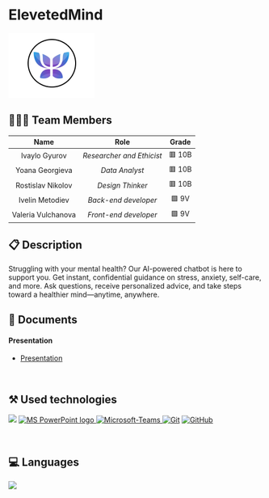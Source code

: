<h1 **align**="center">ElevetedMind</h1>

<p **align** = "center">
  <img src="./Doc/Logo.png"/>
</p>

## 👨🏻‍💻 Team Members

| **Name** | **Role** | **Grade** |
| :---:   | :---: | :---: |
| Ivaylo Gyurov | *Researcher and Ethicist* | 🟥 10B |
| Yoana Georgieva | *Data Analyst*  | 🟥 10B |
| Rostislav Nikolov |  *Design Thinker*  | 🟥 10B |
| Ivelin Metodiev |  *Back-end developer*  | 🟩 9V |
| Valeria Vulchanova |  *Front-end developer*  | 🟩 9V |

## 📋 Description
Struggling with your mental health? Our AI-powered chatbot is here to support you. Get instant, confidential guidance on stress, anxiety, self-care, and more. Ask questions, receive personalized advice, and take steps toward a healthier mind—anytime, anywhere.


## 📝 Documents
<h4>Presentation</h4>
  <ul>    
    <li><a href="./Doc/Mental Health Matters new.pptx">Presentation</a></li>
  </ul> 

  ## ⚒️ Used technologies
<p **align** ="left">
  <a><img src="https://images-eds-ssl.xboxlive.com/image?url=4rt9.lXDC4H_93laV1_eHM0OYfiFeMI2p9MWie0CvL99U4GA1gf6_kayTt_kBblFwHwo8BW8JXlqfnYxKPmmBRXp912Lw.0Yxg2DfVOh1gnKXRQeKb8m8DA2Jkx6Xwk0yYA23Ude.JrHx3QjJv9hvUNKZhFYJFJP2QtF6zREDZk-&format=source" heigh=48px width=48px/></a>
  <a href="https://www.microsoft.com/en-us/microsoft-365/powerpoint"><img src="https://img.icons8.com/fluency/48/000000/microsoft-powerpoint-2019.png" alt="MS PowerPoint logo" width=48px />
  <a href="https://www.microsoft.com/en/microsoft-teams/group-chat-software"><img width="48" height="48" src="https://upload.wikimedia.org/wikipedia/commons/thumb/c/c9/Microsoft_Office_Teams_%282018%E2%80%93present%29.svg/1200px-Microsoft_Office_Teams_%282018%E2%80%93present%29.svg.png" alt="Microsoft-Teams"/>
  <a href="https://git-scm.com/"><img src="https://img.icons8.com/color/48/000000/git.png" alt="Git"/></a>
  <a href="https://git-scm.com/"><img src="https://cdn-icons-png.flaticon.com/512/25/25231.png" alt="GitHub" heigh=48px width=48px/></a>
</p> 
    
## 💻 Languages
<p>
<a><img src="https://upload.wikimedia.org/wikipedia/commons/thumb/c/c3/Python-logo-notext.svg/640px-Python-logo-notext.svg.png" heigh=48px width=48px/></a>
</p>
